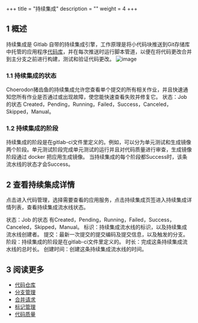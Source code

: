 +++
title = "持续集成"
description = ""
weight = 4
+++

## 1 概述
持续集成是 Gitlab 自带的持续集成引擎，工作原理是将小代码块推送到Git存储库中托管的应用程序[代码库](../../code-manage/repository)，并在每次推送时运行脚本管道，以便在将代码更改合并到主分支之前进行构建，测试和验证代码更改。
![image](/docs/user-guide/development/code-manage/image/code-management-07.png)

### 1.1 持续集成的状态
Choerodon猪齿鱼的持续集成允许您查看单个提交的所有相关作业，并且快速通知您所有作业是否通过或出现故障，使您能快速查看失败并修复它。
状态：Job 的状态 Created，Pending，Running，Failed，Success，Canceled，Skipped，Manual。

### 1.2 持续集成的阶段
持续集成的阶段是在gitlab-ci文件里定义的。例如，可以分为单元测试和生成镜像两个阶段。单元测试阶段完成单元测试的运行并且对代码质量进行审查，生成镜像阶段通过 docker 把应用生成镜像。
当持续集成的每个阶段都Success时，该条流水线的状态才会Success。


## 2 查看持续集成详情
点击进入代码管理，选择需要查看的应用服务，点击持续集成页签进入持续集成详情列表，查看持续集成流水线状态。

  状态：Job 的状态 有Created，Pending，Running，Failed，Success，Canceled，Skipped，Manual。
  标识：持续集成流水线的标识，以及持续集成流水线创建者。 
  提交：最新一次提交的提交编码及提交信息，以及触发的分支。
  阶段：持续集成的阶段是在gitlab-ci文件里定义的。
  时长：完成这条持续集成流水线的总时长。
  创建时间：创建这条持续集成流水线的时间。

## 3 阅读更多
* [代码仓库](../../code-manage/repository)
* [分支管理](../manage-branch)
* [合并请求](../merge-request)
* [标记管理](../sign)
* [代码质量](../code-quality)
